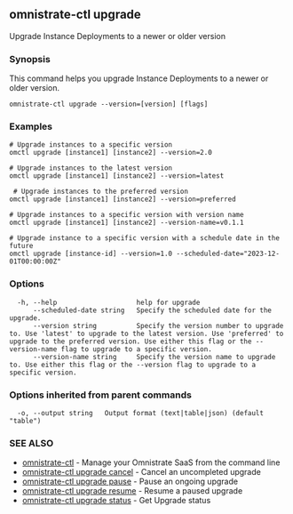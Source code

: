## omnistrate-ctl upgrade

Upgrade Instance Deployments to a newer or older version

### Synopsis

This command helps you upgrade Instance Deployments to a newer or older version.

```
omnistrate-ctl upgrade --version=[version] [flags]
```

### Examples

```
# Upgrade instances to a specific version
omctl upgrade [instance1] [instance2] --version=2.0

# Upgrade instances to the latest version
omctl upgrade [instance1] [instance2] --version=latest

 # Upgrade instances to the preferred version
omctl upgrade [instance1] [instance2] --version=preferred

# Upgrade instances to a specific version with version name
omctl upgrade [instance1] [instance2] --version-name=v0.1.1

# Upgrade instance to a specific version with a schedule date in the future
omctl upgrade [instance-id] --version=1.0 --scheduled-date="2023-12-01T00:00:00Z"
```

### Options

```
  -h, --help                    help for upgrade
      --scheduled-date string   Specify the scheduled date for the upgrade.
      --version string          Specify the version number to upgrade to. Use 'latest' to upgrade to the latest version. Use 'preferred' to upgrade to the preferred version. Use either this flag or the --version-name flag to upgrade to a specific version.
      --version-name string     Specify the version name to upgrade to. Use either this flag or the --version flag to upgrade to a specific version.
```

### Options inherited from parent commands

```
  -o, --output string   Output format (text|table|json) (default "table")
```

### SEE ALSO

* [omnistrate-ctl](omnistrate-ctl.md)	 - Manage your Omnistrate SaaS from the command line
* [omnistrate-ctl upgrade cancel](omnistrate-ctl_upgrade_cancel.md)	 - Cancel an uncompleted upgrade
* [omnistrate-ctl upgrade pause](omnistrate-ctl_upgrade_pause.md)	 - Pause an ongoing upgrade
* [omnistrate-ctl upgrade resume](omnistrate-ctl_upgrade_resume.md)	 - Resume a paused upgrade
* [omnistrate-ctl upgrade status](omnistrate-ctl_upgrade_status.md)	 - Get Upgrade status

